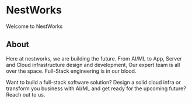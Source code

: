 # NestWorks

Welcome to NestWorks

## About

Here at nestworks, we are building the future. From AI/ML to App, Server and Cloud infrastructure design and development, Our expert team is all over the space. Full-Stack engineering is in our blood.

Want to build a full-stack software solution? Design a solid cloud infra or transform you business with AI/ML and get ready for the upcoming future? Reach out to us.

